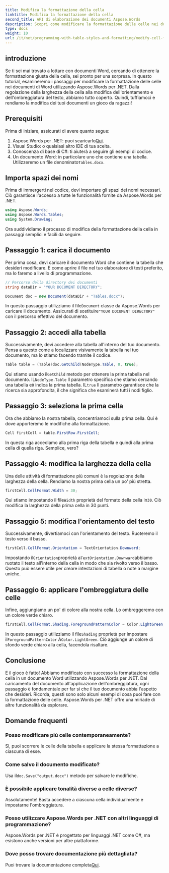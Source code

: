 ```yaml
---
title: Modifica la formattazione della cella
linktitle: Modifica la formattazione della cella
second_title: API di elaborazione dei documenti Aspose.Words
description: Scopri come modificare la formattazione delle celle nei documenti Word utilizzando Aspose.Words per .NET con questa guida dettagliata passo passo.
type: docs
weight: 10
url: /it/net/programming-with-table-styles-and-formatting/modify-cell-formatting/
---
```

## introduzione

Se ti sei mai trovato a lottare con documenti Word, cercando di ottenere la formattazione giusta della cella, sei pronto per una sorpresa. In questo tutorial, esamineremo i passaggi per modificare la formattazione delle celle nei documenti di Word utilizzando Aspose.Words per .NET. Dalla regolazione della larghezza della cella alla modifica dell'orientamento e dell'ombreggiatura del testo, abbiamo tutto coperto. Quindi, tuffiamoci e rendiamo la modifica dei tuoi documenti un gioco da ragazzi!

## Prerequisiti

Prima di iniziare, assicurati di avere quanto segue:

1. Aspose.Words per .NET: puoi scaricarlo[Qui](https://releases.aspose.com/words/net/).
2. Visual Studio: o qualsiasi altro IDE di tua scelta.
3. Conoscenza di base di C#: ti aiuterà a seguire gli esempi di codice.
4.  Un documento Word: in particolare uno che contiene una tabella. Utilizzeremo un file denominato`Tables.docx`.

## Importa spazi dei nomi

Prima di immergerti nel codice, devi importare gli spazi dei nomi necessari. Ciò garantisce l'accesso a tutte le funzionalità fornite da Aspose.Words per .NET.

```csharp
using Aspose.Words;
using Aspose.Words.Tables;
using System.Drawing;
```

Ora suddividiamo il processo di modifica della formattazione della cella in passaggi semplici e facili da seguire.

## Passaggio 1: carica il documento

Per prima cosa, devi caricare il documento Word che contiene la tabella che desideri modificare. È come aprire il file nel tuo elaboratore di testi preferito, ma lo faremo a livello di programmazione.

```csharp
// Percorso della directory dei documenti
string dataDir = "YOUR DOCUMENT DIRECTORY";

Document doc = new Document(dataDir + "Tables.docx");
```

 In questo passaggio utilizziamo il file`Document` classe da Aspose.Words per caricare il documento. Assicurati di sostituire`"YOUR DOCUMENT DIRECTORY"` con il percorso effettivo del documento.

## Passaggio 2: accedi alla tabella

Successivamente, devi accedere alla tabella all'interno del tuo documento. Pensa a questo come a localizzare visivamente la tabella nel tuo documento, ma lo stiamo facendo tramite il codice.

```csharp
Table table = (Table)doc.GetChild(NodeType.Table, 0, true);
```

Qui stiamo usando il`GetChild` metodo per ottenere la prima tabella nel documento. IL`NodeType.Table` Il parametro specifica che stiamo cercando una tabella e`0` indica la prima tabella. IL`true` Il parametro garantisce che la ricerca sia approfondita, il che significa che esaminerà tutti i nodi figlio.

## Passaggio 3: seleziona la prima cella

Ora che abbiamo la nostra tabella, concentriamoci sulla prima cella. Qui è dove apporteremo le modifiche alla formattazione.

```csharp
Cell firstCell = table.FirstRow.FirstCell;
```

In questa riga accediamo alla prima riga della tabella e quindi alla prima cella di quella riga. Semplice, vero?

## Passaggio 4: modifica la larghezza della cella

Una delle attività di formattazione più comuni è la regolazione della larghezza della cella. Rendiamo la nostra prima cella un po' più stretta.

```csharp
firstCell.CellFormat.Width = 30;
```

 Qui stiamo impostando il file`Width` proprietà del formato della cella in`30`. Ciò modifica la larghezza della prima cella in 30 punti.

## Passaggio 5: modifica l'orientamento del testo

Successivamente, divertiamoci con l'orientamento del testo. Ruoteremo il testo verso il basso.

```csharp
firstCell.CellFormat.Orientation = TextOrientation.Downward;
```

 Impostando il`Orientation`proprietà a`TextOrientation.Downward`abbiamo ruotato il testo all'interno della cella in modo che sia rivolto verso il basso. Questo può essere utile per creare intestazioni di tabella o note a margine uniche.

## Passaggio 6: applicare l'ombreggiatura delle celle

Infine, aggiungiamo un po' di colore alla nostra cella. Lo ombreggeremo con un colore verde chiaro.

```csharp
firstCell.CellFormat.Shading.ForegroundPatternColor = Color.LightGreen;
```

 In questo passaggio utilizziamo il file`Shading` proprietà per impostare il`ForegroundPatternColor` A`Color.LightGreen`. Ciò aggiunge un colore di sfondo verde chiaro alla cella, facendola risaltare.

## Conclusione

E il gioco è fatto! Abbiamo modificato con successo la formattazione della cella in un documento Word utilizzando Aspose.Words per .NET. Dal caricamento del documento all'applicazione dell'ombreggiatura, ogni passaggio è fondamentale per far sì che il tuo documento abbia l'aspetto che desideri. Ricorda, questi sono solo alcuni esempi di cosa puoi fare con la formattazione delle celle. Aspose.Words per .NET offre una miriade di altre funzionalità da esplorare.

## Domande frequenti

### Posso modificare più celle contemporaneamente?
Sì, puoi scorrere le celle della tabella e applicare la stessa formattazione a ciascuna di esse.

### Come salvo il documento modificato?
 Usa il`doc.Save("output.docx")` metodo per salvare le modifiche.

### È possibile applicare tonalità diverse a celle diverse?
Assolutamente! Basta accedere a ciascuna cella individualmente e impostarne l'ombreggiatura.

### Posso utilizzare Aspose.Words per .NET con altri linguaggi di programmazione?
Aspose.Words per .NET è progettato per linguaggi .NET come C#, ma esistono anche versioni per altre piattaforme.

### Dove posso trovare documentazione più dettagliata?
 Puoi trovare la documentazione completa[Qui](https://reference.aspose.com/words/net/).